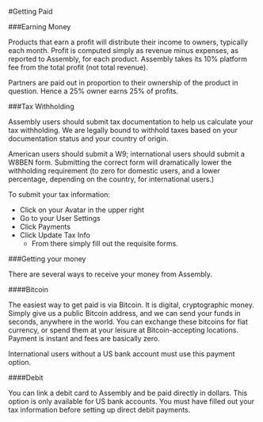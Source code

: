 #Getting Paid

###Earning Money

Products that earn a profit will distribute their income to owners, typically each month.  Profit is computed simply as revenue minus expenses, as reported to Assembly, for each product.  Assembly takes its 10% platform fee from the total profit (not total revenue).

Partners are paid out in proportion to their ownership of the product in question.  Hence a 25% owner earns 25% of profits.  

###Tax Withholding

Assembly users should submit tax documentation to help us calculate your tax withholding.  We are legally bound to withhold taxes based on your documentation status and your country of origin.  

American users should submit a W9; international users should submit a W8BEN form.  Submitting the correct form will dramatically lower the withholding requirement (to zero for domestic users, and a lower percentage, depending on the country, for international users.)

To submit your tax information:
- Click on your Avatar in the upper right
- Go to your User Settings
- Click Payments
- Click Update Tax Info
  - From there simply fill out the requisite forms.

###Getting your money

There are several ways to receive your money from Assembly.

####Bitcoin

The easiest way to get paid is via Bitcoin.  It is digital, cryptographic money.  Simply give us a public Bitcoin address, and we can send your funds in seconds, anywhere in the world.  You can exchange these bitcoins for fiat currency, or spend them at your leisure at Bitcoin-accepting locations.  Payment is instant and fees are basically zero.

International users without a US bank account must use this payment option.  

####Debit

You can link a debit card to Assembly and be paid directly in dollars.  This option is only available for US bank accounts.  You must have filled out your tax information before setting up direct debit payments.
